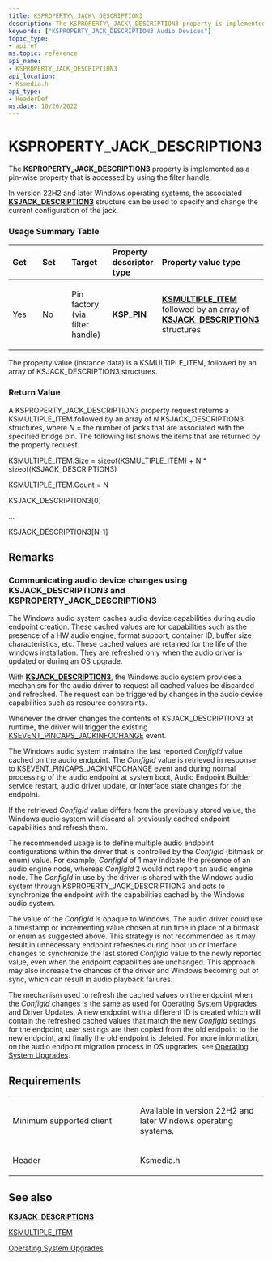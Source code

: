 ```yaml
---
title: KSPROPERTY\_JACK\_DESCRIPTION3
description: The KSPROPERTY\_JACK\_DESCRIPTION3 property is implemented as a pin-wise property that is accessed by using the filter handle.
keywords: ["KSPROPERTY_JACK_DESCRIPTION3 Audio Devices"]
topic_type:
- apiref
ms.topic: reference
api_name:
- KSPROPERTY_JACK_DESCRIPTION3
api_location:
- Ksmedia.h
api_type:
- HeaderDef
ms.date: 10/26/2022
---
```


# KSPROPERTY\_JACK\_DESCRIPTION3

The **KSPROPERTY\_JACK\_DESCRIPTION3** property is implemented as a pin-wise property that is accessed by using the filter handle.

In version 22H2 and later Windows operating systems, the associated [**KSJACK\_DESCRIPTION3**](ksjack-description3.md) structure can be used to specify and change the current configuration of the jack.

### <span id="Usage_Summary_Table"></span><span id="usage_summary_table"></span><span id="USAGE_SUMMARY_TABLE"></span>Usage Summary Table

<table>
<colgroup>
<col width="20%" />
<col width="20%" />
<col width="20%" />
<col width="20%" />
<col width="20%" />
</colgroup>
<thead>
<tr class="header">
<th align="left">Get</th>
<th align="left">Set</th>
<th align="left">Target</th>
<th align="left">Property descriptor type</th>
<th align="left">Property value type</th>
</tr>
</thead>
<tbody>
<tr class="odd">
<td align="left"><p>Yes</p></td>
<td align="left"><p>No</p></td>
<td align="left"><p>Pin factory (via filter handle)</p></td>
<td align="left"><p><a href="/windows-hardware/drivers/ddi/ks/ns-ks-ksp_pin" data-raw-source="[&lt;strong&gt;KSP_PIN&lt;/strong&gt;](/windows-hardware/drivers/ddi/ks/ns-ks-ksp_pin)"><strong>KSP_PIN</strong></a></p></td>
<td align="left"><p><a href="/windows-hardware/drivers/ddi/ks/ns-ks-ksmultiple_item" data-raw-source="[&lt;strong&gt;KSMULTIPLE_ITEM&lt;/strong&gt;](/windows-hardware/drivers/ddi/ks/ns-ks-ksmultiple_item)"><strong>KSMULTIPLE_ITEM</strong></a> followed by an array of <a href="ksjack-description3.md" data-raw-source="[&lt;strong&gt;KSJACK_DESCRIPTION3&lt;/strong&gt;](ksjack-description3.md)"><strong>KSJACK_DESCRIPTION3</strong></a> structures</p></td>
</tr>
</tbody>
</table>

The property value (instance data) is a KSMULTIPLE\_ITEM, followed by an array of KSJACK\_DESCRIPTION3 structures.

### <span id="Return_Value"></span><span id="return_value"></span><span id="RETURN_VALUE"></span>Return Value

A KSPROPERTY\_JACK\_DESCRIPTION3 property request returns a KSMULTIPLE\_ITEM followed by an array of *N* KSJACK\_DESCRIPTION3 structures, where *N* = the number of jacks that are associated with the specified bridge pin. The following list shows the items that are returned by the property request.

KSMULTIPLE\_ITEM.Size = sizeof(KSMULTIPLE\_ITEM) + N \* sizeof(KSJACK\_DESCRIPTION3)

KSMULTIPLE\_ITEM.Count = N

KSJACK\_DESCRIPTION3\[0\]

...

KSJACK\_DESCRIPTION3\[N-1\]

## Remarks

### Communicating audio device changes using KSJACK_DESCRIPTION3 and KSPROPERTY_JACK_DESCRIPTION3 

The Windows audio system caches audio device capabilities during audio endpoint creation. These cached values are for capabilities such as the presence of a HW audio engine, format support, container ID, buffer size characteristics, etc. These cached values are retained for the life of the windows installation. They are refreshed only when the audio driver is updated or during an OS upgrade. 

With [**KSJACK_DESCRIPTION3**](ksjack-description3.md), the Windows audio system provides a mechanism for the audio driver to request all cached values be discarded and refreshed. The request can be triggered by changes in the audio device capabilities such as resource constraints. 

Whenever the driver changes the contents of KSJACK\_DESCRIPTION3 at runtime, the driver will trigger the existing [KSEVENT_PINCAPS_JACKINFOCHANGE](ksevent-pincaps-jackinfochange.md) event. 

The Windows audio system maintains the last reported *ConfigId* value cached on the audio endpoint. The *ConfigId* value is retrieved in response to [KSEVENT_PINCAPS_JACKINFOCHANGE](ksevent-pincaps-jackinfochange.md) event and during normal processing of the audio endpoint at system boot, Audio Endpoint Builder service restart, audio driver update, or interface state changes for the endpoint. 

If the retrieved *ConfigId* value differs from the previously stored value, the Windows audio system will discard all previously cached endpoint capabilities and refresh them. 

The recommended usage is to define multiple audio endpoint configurations within the driver that is controlled by the *ConfigId* (bitmask or enum) value. For example, *ConfigId* of 1 may indicate the presence of an audio engine node, whereas *ConfigId* 2 would not report an audio engine node. The *ConfigId* in use by the driver is shared with the Windows audio system through KSPROPERTY_JACK_DESCRIPTION3 and acts to synchronize the endpoint with the capabilities cached by the Windows audio system. 

The value of the *ConfigId* is opaque to Windows. The audio driver could use a timestamp or incrementing value chosen at run time in place of a bitmask or enum as suggested above. This strategy is not recommended as it may result in unnecessary endpoint refreshes during boot up or interface changes to synchronize the last stored *ConfigId* value to the newly reported value, even when the endpoint capabilities are unchanged. This approach may also increase the chances of the driver and Windows becoming out of sync, which can result in audio playback failures. 

The mechanism used to refresh the cached values on the endpoint when the *ConfigId* changes is the same as used for Operating System Upgrades and Driver Updates. A new endpoint with a different ID is created which will contain the refreshed cached values that match the new *ConfigId* settings for the endpoint, user settings are then copied from the old endpoint to the new endpoint, and finally the old endpoint is deleted. For more information, on the audio endpoint migration process in OS upgrades, see [Operating System Upgrades](operating-system-upgrades.md). 

## Requirements

<table>
<colgroup>
<col width="50%" />
<col width="50%" />
</colgroup>
<tbody>
<tr class="odd">
<td align="left"><p>Minimum supported client</p></td>
<td align="left"><p>Available in version 22H2 and later Windows operating systems.</p></td>
</tr>
<tr class="even">
<td align="left"><p>Header</p></td>
<td align="left">Ksmedia.h</td>
</tr>
</tbody>
</table>

## <span id="see_also"></span>See also


[**KSJACK\_DESCRIPTION3**](ksjack-description3.md)

[KSMULTIPLE\_ITEM](/windows-hardware/drivers/ddi/ks/ns-ks-ksmultiple_item)

[Operating System Upgrades](operating-system-upgrades.md)
